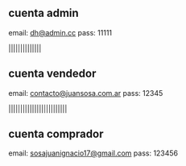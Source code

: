 cuenta admin
------------
email: dh@admin.cc
pass: 11111

||||||||||||||

cuenta vendedor
---------------

email: contacto@juansosa.com.ar
pass: 12345


|||||||||||||||||||||||||

cuenta comprador
---------------

email: sosajuanignacio17@gmail.com
pass: 123456